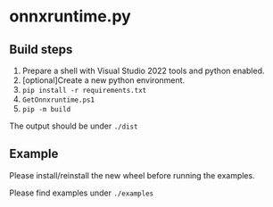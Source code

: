 # onnxruntime.py

## Build steps

1. Prepare a shell with Visual Studio 2022 tools and python enabled.
2. [optional]Create a new python environment.
3. `pip install -r requirements.txt`
4. `GetOnnxruntime.ps1`
5. `pip -m build`

The output should be under `./dist`

## Example

Please install/reinstall the new wheel before running the examples.

Please find examples under `./examples`

